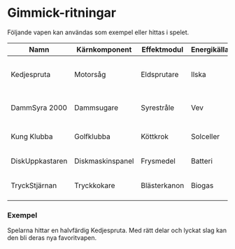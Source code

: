 # Gimmick-ritningar

Följande vapen kan användas som exempel eller hittas i spelet.

| Namn | Kärnkomponent | Effektmodul | Energikälla | Riskpoäng | Hållbarhet | Specialeffekt |
|------|---------------|-------------|--------------|-----------|------------|---------------|
| Kedjespruta | Motorsåg | Eldsprutare | Ilska | 3 | 5 anv | Skrämmer zombier med lågintensivt vrål. |
| DammSyra 2000 | Dammsugare | Syrestråle | Vev | 2 | 8 anv | Skadar både rustning och kött. |
| Kung Klubba | Golfklubba | Köttkrok | Solceller | 4 | 10 anv | Kan fästa fiender i marken. |
| DiskUppkastaren | Diskmaskinspanel | Frysmedel | Batteri | 2 | 6 anv | Skapar hal is runt målet. |
| TryckStjärnan | Tryckkokare | Blästerkanon | Biogas | 5 | 4 anv | Hög risk men enorm stötkraft. |

### Exempel

Spelarna hittar en halvfärdig Kedjespruta. Med rätt delar och lyckat slag kan den bli deras nya favoritvapen.
